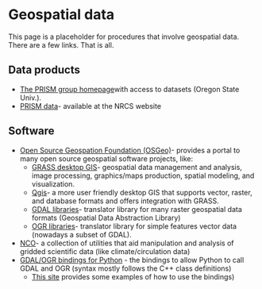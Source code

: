# Geospatial data

This page is a placeholder for procedures that involve geospatial data.
There are a few links. That is all.

## Data products

* [The PRISM group homepage](http://prism.oregonstate.edu/)with access to datasets (Oregon State Univ.).
* [PRISM data](http://www.wcc.nrcs.usda.gov/climate/prism.html)- available at the NRCS website

## Software

* [Open Source Geospation Foundation (OSGeo)](http://www.osgeo.org/)- provides a portal to many open source geospatial software projects, like:
  * [GRASS desktop GIS](http://grass.osgeo.org/)- geospatial data management and analysis, image processing, graphics/maps production, spatial modeling, and visualization.
  * [Qgis](http://qgis.osgeo.org/)- a more user friendly desktop GIS that supports vector, raster, and database formats and offers integration with GRASS.
  * [GDAL libraries](http://www.gdal.org/)- translator library for many raster geospatial data formats (Geospatial Data Abstraction Library)
  * [OGR libraries](http://www.gdal.org/ogr/index.html)- translator library for simple features vector data (nowadays a subset of GDAL).
* [NCO](http://nco.sourceforge.net/)- a collection of utilities that aid manipulation and analysis of gridded scientific data (like climate/circulation data)
* [GDAL/OGR bindings for Python](https://pypi.python.org/pypi/GDAL/) - the bindings to allow Python to call GDAL and OGR (syntax mostly follows the C++ class definitions)
    - [This site](https://pcjericks.github.io/py-gdalogr-cookbook/index.html) provides some examples of how to use the bindings)
